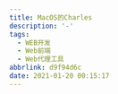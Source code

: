 ```yaml
---
title: MacOS的Charles
description: '-'
tags:
  - WEB开发
  - Web前端
  - Web代理工具
abbrlink: d9f94d6c
date: 2021-01-20 00:15:17
---
```




